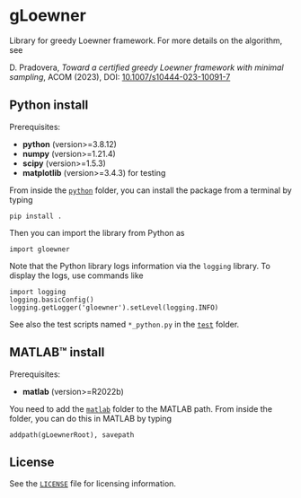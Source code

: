 # gLoewner
Library for greedy Loewner framework. For more details on the algorithm, see

D. Pradovera, _Toward a certified greedy Loewner framework with minimal sampling_, ACOM (2023), DOI: [10.1007/s10444-023-10091-7](https://doi.org/10.1007/s10444-023-10091-7)

## Python install
Prerequisites:
* **python** (version>=3.8.12)
* **numpy** (version>=1.21.4)
* **scipy** (version>=1.5.3)
* **matplotlib** (version>=3.4.3) for testing

From inside the [`python`](python) folder, you can install the package from a terminal by typing
```
pip install .
```

Then you can import the library from Python as
```
import gloewner
```

Note that the Python library logs information via the `logging` library. To display the logs, use commands like
```
import logging
logging.basicConfig()
logging.getLogger('gloewner').setLevel(logging.INFO)
```
See also the test scripts named `*_python.py` in the [`test`](test) folder.

## MATLAB:tm: install
Prerequisites:
* **matlab** (version>=R2022b)

You need to add the [`matlab`](matlab) folder to the MATLAB path. From inside the folder, you can do this in MATLAB by typing
```
addpath(gLoewnerRoot), savepath
```

## License
See the [`LICENSE`](LICENSE) file for licensing information.
